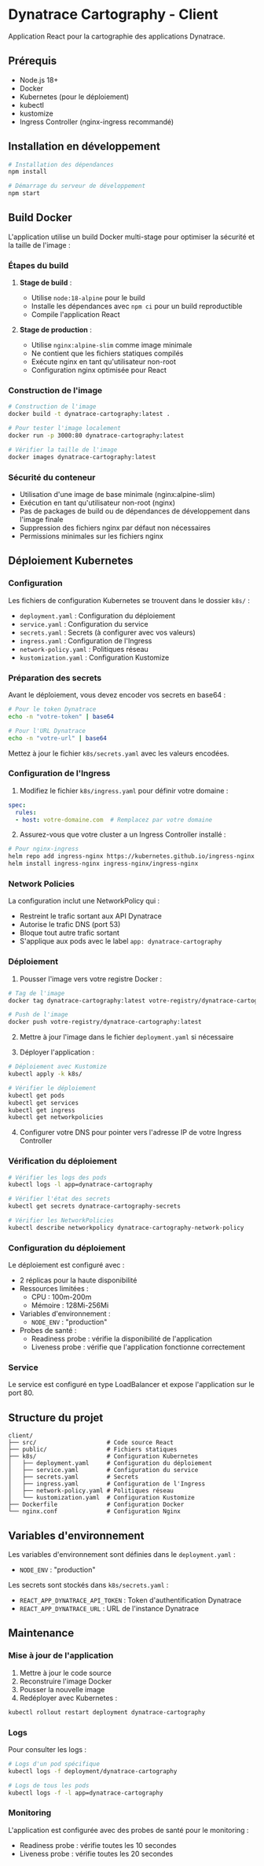 # Dynatrace Cartography - Client

Application React pour la cartographie des applications Dynatrace.

## Prérequis

- Node.js 18+
- Docker
- Kubernetes (pour le déploiement)
- kubectl
- kustomize
- Ingress Controller (nginx-ingress recommandé)

## Installation en développement

```bash
# Installation des dépendances
npm install

# Démarrage du serveur de développement
npm start
```

## Build Docker

L'application utilise un build Docker multi-stage pour optimiser la sécurité et la taille de l'image :

### Étapes du build

1. **Stage de build** :
   - Utilise `node:18-alpine` pour le build
   - Installe les dépendances avec `npm ci` pour un build reproductible
   - Compile l'application React

2. **Stage de production** :
   - Utilise `nginx:alpine-slim` comme image minimale
   - Ne contient que les fichiers statiques compilés
   - Exécute nginx en tant qu'utilisateur non-root
   - Configuration nginx optimisée pour React

### Construction de l'image

```bash
# Construction de l'image
docker build -t dynatrace-cartography:latest .

# Pour tester l'image localement
docker run -p 3000:80 dynatrace-cartography:latest

# Vérifier la taille de l'image
docker images dynatrace-cartography:latest
```

### Sécurité du conteneur

- Utilisation d'une image de base minimale (nginx:alpine-slim)
- Exécution en tant qu'utilisateur non-root (nginx)
- Pas de packages de build ou de dépendances de développement dans l'image finale
- Suppression des fichiers nginx par défaut non nécessaires
- Permissions minimales sur les fichiers nginx

## Déploiement Kubernetes

### Configuration

Les fichiers de configuration Kubernetes se trouvent dans le dossier `k8s/` :

- `deployment.yaml` : Configuration du déploiement
- `service.yaml` : Configuration du service
- `secrets.yaml` : Secrets (à configurer avec vos valeurs)
- `ingress.yaml` : Configuration de l'Ingress
- `network-policy.yaml` : Politiques réseau
- `kustomization.yaml` : Configuration Kustomize

### Préparation des secrets

Avant le déploiement, vous devez encoder vos secrets en base64 :

```bash
# Pour le token Dynatrace
echo -n "votre-token" | base64

# Pour l'URL Dynatrace
echo -n "votre-url" | base64
```

Mettez à jour le fichier `k8s/secrets.yaml` avec les valeurs encodées.

### Configuration de l'Ingress

1. Modifiez le fichier `k8s/ingress.yaml` pour définir votre domaine :
```yaml
spec:
  rules:
  - host: votre-domaine.com  # Remplacez par votre domaine
```

2. Assurez-vous que votre cluster a un Ingress Controller installé :
```bash
# Pour nginx-ingress
helm repo add ingress-nginx https://kubernetes.github.io/ingress-nginx
helm install ingress-nginx ingress-nginx/ingress-nginx
```

### Network Policies

La configuration inclut une NetworkPolicy qui :
- Restreint le trafic sortant aux API Dynatrace
- Autorise le trafic DNS (port 53)
- Bloque tout autre trafic sortant
- S'applique aux pods avec le label `app: dynatrace-cartography`

### Déploiement

1. Pousser l'image vers votre registre Docker :

```bash
# Tag de l'image
docker tag dynatrace-cartography:latest votre-registry/dynatrace-cartography:latest

# Push de l'image
docker push votre-registry/dynatrace-cartography:latest
```

2. Mettre à jour l'image dans le fichier `deployment.yaml` si nécessaire

3. Déployer l'application :

```bash
# Déploiement avec Kustomize
kubectl apply -k k8s/

# Vérifier le déploiement
kubectl get pods
kubectl get services
kubectl get ingress
kubectl get networkpolicies
```

4. Configurer votre DNS pour pointer vers l'adresse IP de votre Ingress Controller

### Vérification du déploiement

```bash
# Vérifier les logs des pods
kubectl logs -l app=dynatrace-cartography

# Vérifier l'état des secrets
kubectl get secrets dynatrace-cartography-secrets

# Vérifier les NetworkPolicies
kubectl describe networkpolicy dynatrace-cartography-network-policy
```

### Configuration du déploiement

Le déploiement est configuré avec :
- 2 réplicas pour la haute disponibilité
- Ressources limitées :
  - CPU : 100m-200m
  - Mémoire : 128Mi-256Mi
- Variables d'environnement :
  - `NODE_ENV` : "production"
- Probes de santé :
  - Readiness probe : vérifie la disponibilité de l'application
  - Liveness probe : vérifie que l'application fonctionne correctement

### Service

Le service est configuré en type LoadBalancer et expose l'application sur le port 80.

## Structure du projet

```
client/
├── src/                    # Code source React
├── public/                 # Fichiers statiques
├── k8s/                    # Configuration Kubernetes
│   ├── deployment.yaml     # Configuration du déploiement
│   ├── service.yaml        # Configuration du service
│   ├── secrets.yaml        # Secrets
│   ├── ingress.yaml        # Configuration de l'Ingress
│   ├── network-policy.yaml # Politiques réseau
│   └── kustomization.yaml  # Configuration Kustomize
├── Dockerfile              # Configuration Docker
└── nginx.conf              # Configuration Nginx
```

## Variables d'environnement

Les variables d'environnement sont définies dans le `deployment.yaml` :
- `NODE_ENV` : "production"

Les secrets sont stockés dans `k8s/secrets.yaml` :
- `REACT_APP_DYNATRACE_API_TOKEN` : Token d'authentification Dynatrace
- `REACT_APP_DYNATRACE_URL` : URL de l'instance Dynatrace

## Maintenance

### Mise à jour de l'application

1. Mettre à jour le code source
2. Reconstruire l'image Docker
3. Pousser la nouvelle image
4. Redéployer avec Kubernetes :

```bash
kubectl rollout restart deployment dynatrace-cartography
```

### Logs

Pour consulter les logs :

```bash
# Logs d'un pod spécifique
kubectl logs -f deployment/dynatrace-cartography

# Logs de tous les pods
kubectl logs -f -l app=dynatrace-cartography
```

### Monitoring

L'application est configurée avec des probes de santé pour le monitoring :
- Readiness probe : vérifie toutes les 10 secondes
- Liveness probe : vérifie toutes les 20 secondes 